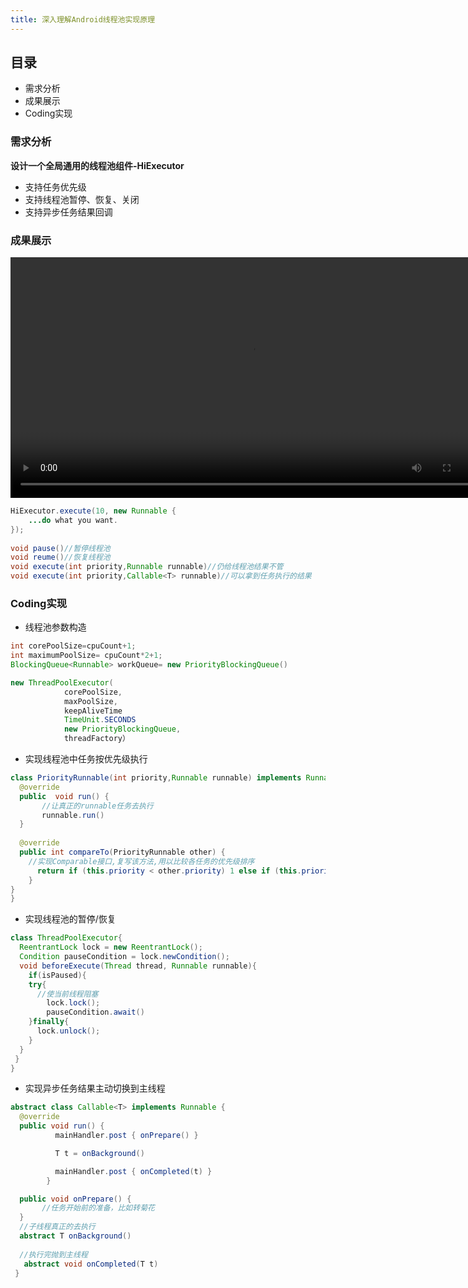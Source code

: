 ```yaml
---
title: 深入理解Android线程池实现原理
---
```


<!--more-->

## 目录

- 需求分析
- 成果展示
- Coding实现

### 需求分析

**设计一个全局通用的线程池组件-HiExecutor**

- 支持任务优先级
- 支持线程池暂停、恢复、关闭
- 支持异步任务结果回调


### 成果展示

<video src="video.mp4" width=770 controls></video>

```java
HiExecutor.execute(10, new Runnable {
    ...do what you want.      
});
 
void pause()//暂停线程池
void reume()//恢复线程池
void execute(int priority,Runnable runnable)//仍给线程池结果不管
void execute(int priority,Callable<T> runnable)//可以拿到任务执行的结果
```



### Coding实现

- 线程池参数构造

```java
int corePoolSize=cpuCount+1;
int maximumPoolSize= cpuCount*2+1;
BlockingQueue<Runnable> workQueue= new PriorityBlockingQueue()

new ThreadPoolExecutor(
            corePoolSize,
            maxPoolSize,
            keepAliveTime
            TimeUnit.SECONDS
            new PriorityBlockingQueue,
            threadFactory）
```

- 实现线程池中任务按优先级执行

```java
class PriorityRunnable(int priority,Runnable runnable) implements Runnable, Comparable<PriorityRunnable>{
  @override
  public  void run() {
       //让真正的runnable任务去执行
       runnable.run()
  }
  
  @override
  public int compareTo(PriorityRunnable other) {
    //实现Comparable接口,复写该方法,用以比较各任务的优先级排序
      return if (this.priority < other.priority) 1 else if (this.priority > other.priority) -1 else 0
    }
}
}
```



- 实现线程池的暂停/恢复

```java
class ThreadPoolExecutor{
  ReentrantLock lock = new ReentrantLock();
  Condition pauseCondition = lock.newCondition();
  void beforeExecute(Thread thread, Runnable runnable){
    if(isPaused){
    try{
      //使当前线程阻塞
        lock.lock();
        pauseCondition.await()
    }finally{
      lock.unlock();
    }
  }
 }
}
```



- 实现异步任务结果主动切换到主线程

```java
abstract class Callable<T> implements Runnable {
  @override     
  public void run() {
          mainHandler.post { onPrepare() }

          T t = onBackground()

          mainHandler.post { onCompleted(t) }
        }

  public void onPrepare() {
       //任务开始前的准备，比如转菊花
  }
  //子线程真正的去执行
  abstract T onBackground()
          
  //执行完抛到主线程
   abstract void onCompleted(T t)
 }
```


  


